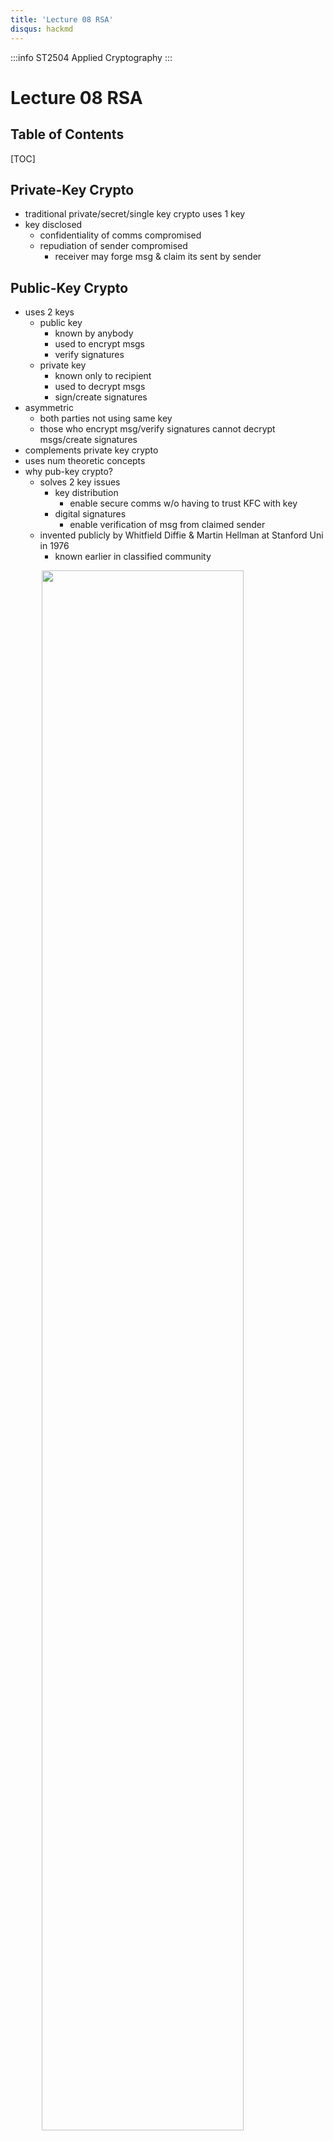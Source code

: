 ```yaml
---
title: 'Lecture 08 RSA'
disqus: hackmd
---
```


:::info
ST2504 Applied Cryptography
:::

Lecture 08 RSA
===

<style>
img{
/*     border: 2px solid red; */
    margin-left: auto;
    margin-right: auto;
    width: 80%;
    display: block;
}
</style>


## Table of Contents

[TOC]



Private-Key Crypto
---
- traditional private/secret/single key crypto uses 1 key
- key disclosed
    - confidentiality of comms compromised
    - repudiation of sender compromised
        - receiver may forge msg & claim its sent by sender

Public-Key Crypto
---
- uses 2 keys
    - public key
        - known by anybody
        - used to encrypt msgs
        - verify signatures
    - private key
        - known only to recipient
        - used to decrypt msgs
        - sign/create signatures
- asymmetric
    - both parties not using same key
    - those who encrypt msg/verify signatures cannot decrypt msgs/create signatures
- complements private key crypto
- uses num theoretic concepts
- why pub-key crypto?
    - solves 2 key issues
        - key distribution
            - enable secure comms w/o having to trust KFC with key
        - digital signatures
            - enable verification of msg from claimed sender
    - invented publicly by Whitfield Diffie & Martin Hellman at Stanford Uni in 1976
        - known earlier in classified community

![](https://i.imgur.com/msqZJFN.png)

### Characteristics
- pub key algo need
    - easy to en/decrypt msgs when relevant key known
        - using exponentiation/multiplication
    - hard tof ind decryption key when only algo & encryption key known
        - using logs, factoring
    - 2 related key can be switched for encryption/decryption
        - for some algos

### Cryptosystems
![](https://i.imgur.com/w7ARjkQ.png)

### Applications
- used for
    - en/decryption
        - provide secrecy
    - digital signatures
        - provide auth
    - key exchange of session keys
- not all algos suitable for 3 apps above
    - Eg. Diffie-Hellman used for key exchange, RSA for en/decryption, DSA for digital signature

### Security of Public Key Schemes
- brute force/exhaustive search atk theoretically possible
- hard enough to be impractical to break by using large keys
    - RSA claims
        - ![](https://i.imgur.com/q1jWisw.png)
- pub key crypto is slow compared to private key crypto
    - harder to brute


RSA
---
- invented by Rivest, Shamir & Adleman in 1977
- best known & most widely used pub key scheme
- en/decryption based on exponentiation (easy)
- security is at cost of factoring large numbers (hard)

### RSA Key Setup
- ea user generates pub/priv key pair by

![](https://i.imgur.com/1CrJWvs.png)

#### Example
![](https://i.imgur.com/0bmjoa5.png)


### RSA Encryption/Decryption
- to encrypt msg M

![](https://i.imgur.com/y97NwlD.png)

- to decrypt ciphertext C

![](https://i.imgur.com/h3x2UjJ.png)

- note - msg M must be smaller than modulus n
        - break M into blks if needed

#### En/decryption Example
![](https://i.imgur.com/wW6isf2.png)


### RSA Attacks
#### Factoring
- brute-force atk

![](https://i.imgur.com/0Plz9PV.png)

- mathematical atk (on factoring)
    - slow improvement over years
        - as of 9th Dec best is 232 decimal digits - 768bits
    - improvement in algos & Quantum Comps could potentially break RSA
    - currently recommended n >= 2048bits

#### Misuse
- use common modulus N
    - reusing same N with diff d & e is not safe to generate pub/priv keys
- using small pub/priv exponent
    - d & e are modular multiplicative inverse
        - select 1, compute other
    - short public exponent = faster to encrypt
        - extremem tiny public exponent (Eg. e = 3) is unsafe
        - typically 65535 is commonly used (good enough)
    - long private exponent > protect data
        - harder to brute force


#### Chosen Ciphertext Attacks
- RSA is deterministic encryption algo
    - ciphertext same if msg unchanged
- chosen ciphertext atk - atker send ciphertext & gets plaintext back
    - ![](https://i.imgur.com/9K15aTj.png)
- solution - use random pad on plaintext
    - ![](https://i.imgur.com/CTA8vIR.png)
- [Recommended Vid](https://www.youtube.com/watch?v=aH4DENMN_O4)

#### Implementation
- timing atk
    - based on time by device (Eg. smartcard) to decryption/signing
    - solution - use delays
- power cryptanalysis
    - based on power needed by device during signature generation > discover secret key


### RSA Key Generation Considerations
- select 2 sufficiently large primes to generate modulus
    - N shld be >2046bits in length
- p & q shld be prime nums
- e & N shld be co-prime
    - two integers a and b are said to be  coprime if the only positive integer (factor) that divides both of them is 1
    - Eg. 18 & 35 are co-prime as 1 is their only common factor
- msg must be smaller than N
- use bigger (priv & pub) exponents when possible
    - fermat prime (2^(2n) + 1) commonly used as public exponents
        - faster
- use padding 
    - Eg. OAEP



###### tags: `ACG` `DISM` `School` `Notes`